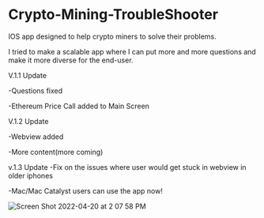 # Crypto-Mining-TroubleShooter
IOS app designed to help crypto miners to solve their problems.


I tried to make a scalable app where I can put more and more questions and make it more diverse for the end-user.

V.1.1 Update

-Questions fixed

-Ethereum Price Call added to Main Screen

V.1.2 Update

-Webview added

-More content(more coming)

v.1.3 Update
-Fix on the issues where user would get stuck in webview in older iphones

-Mac/Mac Catalyst users can use the app now!

![Screen Shot 2022-04-20 at 2 07 58 PM](https://user-images.githubusercontent.com/89171572/164998004-4f490949-18ef-4fb7-ae11-0dec4048ef50.png)
